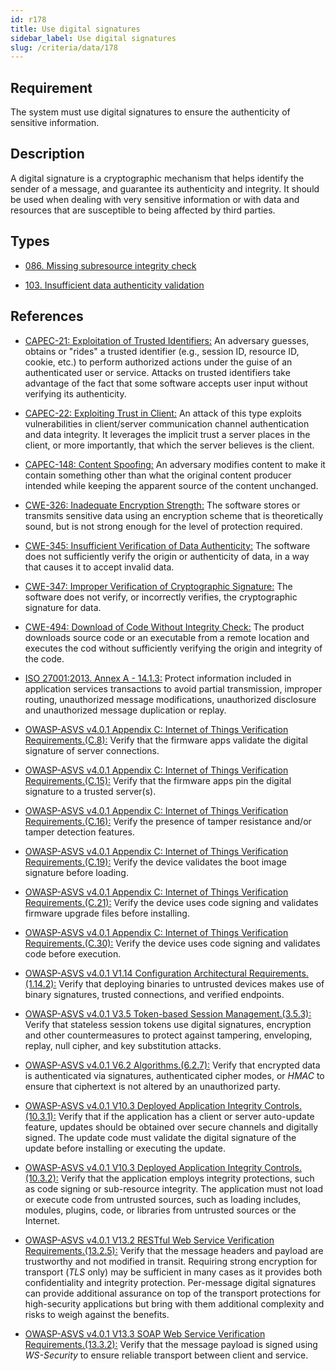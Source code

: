 ```yaml
---
id: r178
title: Use digital signatures
sidebar_label: Use digital signatures
slug: /criteria/data/178
---
```


## Requirement

The system must use digital signatures
to ensure the authenticity
of sensitive information.

## Description

A digital signature
is a cryptographic mechanism
that helps identify the sender of a message,
and guarantee its authenticity and integrity.
It should be used
when dealing with very sensitive information
or with data and resources
that are susceptible
to being affected by third parties.

## Types

- [086. Missing subresource integrity check](/types/086)

- [103. Insufficient data authenticity validation](/types/103)

## References

- [CAPEC-21: Exploitation of Trusted Identifiers:](http://capec.mitre.org/data/definitions/21.html)
An adversary guesses,
obtains or "rides"
a trusted identifier (e.g., session ID, resource ID, cookie, etc.)
to perform authorized actions
under the guise of an authenticated user or service.
Attacks on trusted identifiers
take advantage of the fact
that some software accepts user input
without verifying its authenticity.

- [CAPEC-22: Exploiting Trust in Client:](http://capec.mitre.org/data/definitions/22.html)
An attack of this type
exploits vulnerabilities
in client/server communication
channel authentication
and data integrity.
It leverages
the implicit trust a server places
in the client,
or more importantly,
that which the server believes
is the client.

- [CAPEC-148: Content Spoofing:](http://capec.mitre.org/data/definitions/148.html)
An adversary modifies content
to make it contain something other
than what the original content producer intended
while keeping the apparent source
of the content unchanged.

- [CWE-326: Inadequate Encryption Strength:](https://cwe.mitre.org/data/definitions/326.html)
The software stores or transmits
sensitive data using an encryption scheme
that is theoretically sound,
but is not strong enough
for the level of protection required.

- [CWE-345: Insufficient Verification of Data Authenticity:](https://cwe.mitre.org/data/definitions/345.html)
The software does not sufficiently
verify the origin or authenticity of data,
in a way that causes it
to accept invalid data.

- [CWE-347: Improper Verification of Cryptographic Signature:](https://cwe.mitre.org/data/definitions/347.html)
The software does not verify,
or incorrectly verifies,
the cryptographic signature for data.

- [CWE-494: Download of Code Without Integrity Check:](https://cwe.mitre.org/data/definitions/494.html)
The product downloads source code
or an executable from a remote location
and executes the cod
without sufficiently verifying
the origin and integrity
of the code.

- [ISO 27001:2013. Annex A - 14.1.3:](https://www.iso.org/obp/ui/#iso:std:54534:en)
Protect information included
in application services transactions
to avoid partial transmission,
improper routing,
unauthorized message modifications,
unauthorized disclosure
and unauthorized message duplication
or replay.

- [OWASP-ASVS v4.0.1 Appendix C: Internet of Things Verification Requirements.(C.8):](https://owasp.org/www-project-application-security-verification-standard/)
Verify that the firmware apps
validate the digital signature
of server connections.

- [OWASP-ASVS v4.0.1 Appendix C: Internet of Things Verification Requirements.(C.15):](https://owasp.org/www-project-application-security-verification-standard/)
Verify that the firmware apps
pin the digital signature
to a trusted server(s).

- [OWASP-ASVS v4.0.1 Appendix C: Internet of Things Verification Requirements.(C.16):](https://owasp.org/www-project-application-security-verification-standard/)
Verify the presence of tamper resistance
and/or tamper detection features.

- [OWASP-ASVS v4.0.1 Appendix C: Internet of Things Verification Requirements.(C.19):](https://owasp.org/www-project-application-security-verification-standard/)
Verify the device validates
the boot image signature before loading.

- [OWASP-ASVS v4.0.1 Appendix C: Internet of Things Verification Requirements.(C.21):](https://owasp.org/www-project-application-security-verification-standard/)
Verify the device uses code signing
and validates firmware upgrade files
before installing.

- [OWASP-ASVS v4.0.1 Appendix C: Internet of Things Verification Requirements.(C.30):](https://owasp.org/www-project-application-security-verification-standard/)
Verify the device uses code signing
and validates code before execution.

- [OWASP-ASVS v4.0.1 V1.14 Configuration Architectural Requirements.(1.14.2):](https://owasp.org/www-project-application-security-verification-standard/)
Verify that deploying binaries
to untrusted devices makes use
of binary signatures, trusted connections,
and verified endpoints.

- [OWASP-ASVS v4.0.1 V3.5 Token-based Session Management.(3.5.3):](https://owasp.org/www-project-application-security-verification-standard/)
Verify that stateless session tokens
use digital signatures,
encryption and other countermeasures
to protect against tampering,
enveloping, replay, null cipher,
and key substitution attacks.

- [OWASP-ASVS v4.0.1 V6.2 Algorithms.(6.2.7):](https://owasp.org/www-project-application-security-verification-standard/)
Verify that encrypted data
is authenticated via signatures,
authenticated cipher modes,
or *HMAC* to ensure that ciphertext is not altered
by an unauthorized party.

- [OWASP-ASVS v4.0.1 V10.3 Deployed Application Integrity Controls.(10.3.1):](https://owasp.org/www-project-application-security-verification-standard/)
Verify that if the application has a client
or server auto-update feature,
updates should be obtained over secure channels
and digitally signed.
The update code must validate
the digital signature of the update
before installing
or executing the update.

- [OWASP-ASVS v4.0.1 V10.3 Deployed Application Integrity Controls.(10.3.2):](https://owasp.org/www-project-application-security-verification-standard/)
Verify that the application
employs integrity protections,
such as code signing
or sub-resource integrity.
The application must not load
or execute code from untrusted sources,
such as loading includes,
modules, plugins, code,
or libraries from untrusted sources
or the Internet.

- [OWASP-ASVS v4.0.1 V13.2 RESTful Web Service Verification Requirements.(13.2.5):](https://owasp.org/www-project-application-security-verification-standard/)
Verify that the message headers and payload
are trustworthy and not modified
in transit.
Requiring strong encryption
for transport (*TLS* only) may be sufficient
in many cases as it provides
both confidentiality
and integrity protection.
Per-message digital signatures
can provide additional assurance on top
of the transport protections
for high-security applications
but bring with them
additional complexity and risks
to weigh against the benefits.

- [OWASP-ASVS v4.0.1 V13.3 SOAP Web Service Verification Requirements.(13.3.2):](https://owasp.org/www-project-application-security-verification-standard/)
Verify that the message payload
is signed using *WS-Security*
to ensure reliable transport
between client and service.

